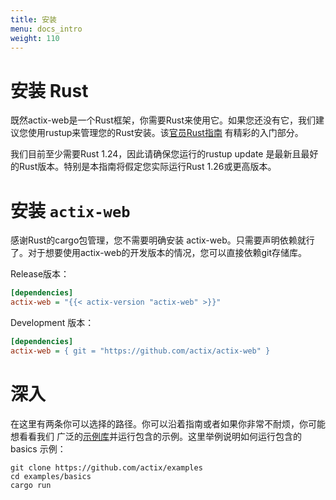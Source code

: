 ```yaml
---
title: 安装
menu: docs_intro
weight: 110
---
```


# 安装 Rust

既然actix-web是一个Rust框架，你需要Rust来使用它。如果您还没有它，我们建议您使用rustup来管理您的Rust安装。该[官员Rust指南](https://doc.rust-lang.org/book/second-edition/ch01-01-installation.html) 有精彩的入门部分。

我们目前至少需要Rust 1.24，因此请确保您运行的rustup update 是最新且最好的Rust版本。特别是本指南将假定您实际运行Rust 1.26或更高版本。


# 安装 `actix-web`

感谢Rust的cargo包管理，您不需要明确安装 actix-web。只需要声明依赖就行了。对于想要使用actix-web的开发版本的情况，您可以直接依赖git存储库。

Release版本：

```ini
[dependencies]
actix-web = "{{< actix-version "actix-web" >}}"
```

Development 版本：

```ini
[dependencies]
actix-web = { git = "https://github.com/actix/actix-web" }
```

# 深入

在这里有两条你可以选择的路径。你可以沿着指南或者如果你非常不耐烦，你可能想看看我们 广泛的[示例库](https://github.com/actix/examples)并运行包含的示例。这里举例说明如何运行包含的basics 示例：

```
git clone https://github.com/actix/examples
cd examples/basics
cargo run
```
